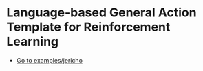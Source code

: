 # Language-based General Action Template for Reinforcement Learning
- [Go to examples/jericho](./examples/jericho)
